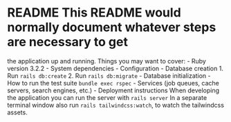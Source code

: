 # README This README would normally document whatever steps are necessary to get
the application up and running. Things you may want to cover: - Ruby version
3.2.2 - System dependencies - Configuration - Database creation 1. Run `rails
db:create` 2. Run `rails db:migrate` - Database initialization - How to run the
test suite `bundle exec rspec` - Services (job queues, cache servers, search
engines, etc.) - Deployment instructions When developing the application you can
run the server with `rails server` In a separate terminal window also run `rails
tailwindcss:watch`, to watch the tailwindcss assets.
